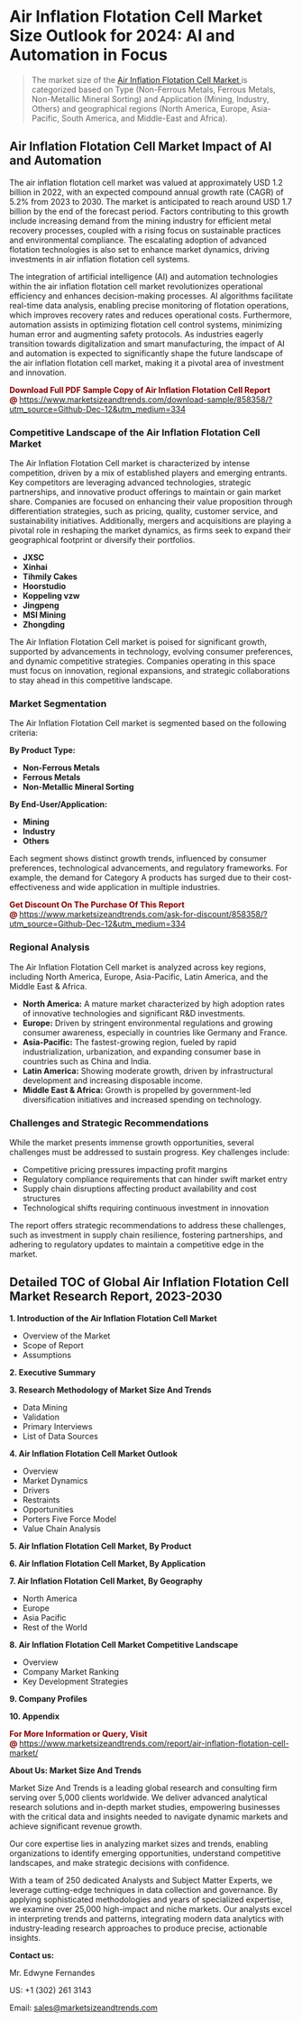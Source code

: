 <H1>Air Inflation Flotation Cell Market Size Outlook for 2024: AI and Automation in Focus</H1><blockquote><p>The market size of the <a href="https://www.marketsizeandtrends.com/download-sample/858358/?utm_source=Github-Dec-12&amp;utm_medium=334" target="_blank">Air Inflation Flotation Cell Market </a>is categorized based on Type (Non-Ferrous Metals, Ferrous Metals, Non-Metallic Mineral Sorting) and Application (Mining, Industry, Others) and geographical regions (North America, Europe, Asia-Pacific, South America, and Middle-East and Africa).</p></blockquote><p><h2>Air Inflation Flotation Cell Market Impact of AI and Automation</h2><p>The air inflation flotation cell market was valued at approximately USD 1.2 billion in 2022, with an expected compound annual growth rate (CAGR) of 5.2% from 2023 to 2030. The market is anticipated to reach around USD 1.7 billion by the end of the forecast period. Factors contributing to this growth include increasing demand from the mining industry for efficient metal recovery processes, coupled with a rising focus on sustainable practices and environmental compliance. The escalating adoption of advanced flotation technologies is also set to enhance market dynamics, driving investments in air inflation flotation cell systems.</p><p>The integration of artificial intelligence (AI) and automation technologies within the air inflation flotation cell market revolutionizes operational efficiency and enhances decision-making processes. AI algorithms facilitate real-time data analysis, enabling precise monitoring of flotation operations, which improves recovery rates and reduces operational costs. Furthermore, automation assists in optimizing flotation cell control systems, minimizing human error and augmenting safety protocols. As industries eagerly transition towards digitalization and smart manufacturing, the impact of AI and automation is expected to significantly shape the future landscape of the air inflation flotation cell market, making it a pivotal area of investment and innovation.</p></p><p><strong><span style="color: #800000;">Download Full PDF Sample Copy of Air Inflation Flotation Cell Report @</span>&nbsp;</strong><a href="https://www.marketsizeandtrends.com/download-sample/858358/?utm_source=Github-Dec-12&amp;utm_medium=334">https://www.marketsizeandtrends.com/download-sample/858358/?utm_source=Github-Dec-12&amp;utm_medium=334</a></p><h3>Competitive Landscape of the Air Inflation Flotation Cell Market</h3><p>The Air Inflation Flotation Cell market is characterized by intense competition, driven by a mix of established players and emerging entrants. Key competitors are leveraging advanced technologies, strategic partnerships, and innovative product offerings to maintain or gain market share. Companies are focused on enhancing their value proposition through differentiation strategies, such as pricing, quality, customer service, and sustainability initiatives. Additionally, mergers and acquisitions are playing a pivotal role in reshaping the market dynamics, as firms seek to expand their geographical footprint or diversify their portfolios.</p><p><strong><p><ul><li>JXSC </li><li> Xinhai </li><li> Tihmily Cakes </li><li> Hoorstudio </li><li> Koppeling vzw </li><li> Jingpeng </li><li> MSI Mining </li><li> Zhongding</p></li></ul></p></strong></p><p>The Air Inflation Flotation Cell market is poised for significant growth, supported by advancements in technology, evolving consumer preferences, and dynamic competitive strategies. Companies operating in this space must focus on innovation, regional expansions, and strategic collaborations to stay ahead in this competitive landscape.</p><h3>Market Segmentation</h3><p>The Air Inflation Flotation Cell market is segmented based on the following criteria:</p><p><strong>By Product Type:</strong></p><p><strong><p><ul><li>Non-Ferrous Metals </li><li> Ferrous Metals </li><li> Non-Metallic Mineral Sorting</p></li></ul></p></strong></p><p><strong>By End-User/Application:</strong></p><p><strong><p><ul><li>Mining </li><li> Industry </li><li> Others</p></li></ul></p></strong></p><p>Each segment shows distinct growth trends, influenced by consumer preferences, technological advancements, and regulatory frameworks. For example, the demand for Category A products has surged due to their cost-effectiveness and wide application in multiple industries.</p><p><strong><span style="color: #800000;">Get Discount On The Purchase Of This Report @&nbsp;</span></strong><a href="https://www.marketsizeandtrends.com/ask-for-discount/858358/?utm_source=Github-Dec-12&amp;utm_medium=334">https://www.marketsizeandtrends.com/ask-for-discount/858358/?utm_source=Github-Dec-12&amp;utm_medium=334</a></p><h3>Regional Analysis</h3><p>The Air Inflation Flotation Cell market is analyzed across key regions, including North America, Europe, Asia-Pacific, Latin America, and the Middle East &amp; Africa.</p><ul><li><strong>North America:</strong> A mature market characterized by high adoption rates of innovative technologies and significant R&amp;D investments.</li><li><strong>Europe:</strong> Driven by stringent environmental regulations and growing consumer awareness, especially in countries like Germany and France.</li><li><strong>Asia-Pacific:</strong> The fastest-growing region, fueled by rapid industrialization, urbanization, and expanding consumer base in countries such as China and India.</li><li><strong>Latin America:</strong> Showing moderate growth, driven by infrastructural development and increasing disposable income.</li><li><strong>Middle East &amp; Africa:</strong> Growth is propelled by government-led diversification initiatives and increased spending on technology.</li></ul><h3>Challenges and Strategic Recommendations</h3><p>While the market presents immense growth opportunities, several challenges must be addressed to sustain progress. Key challenges include:</p><ul><li>Competitive pricing pressures impacting profit margins</li><li>Regulatory compliance requirements that can hinder swift market entry</li><li>Supply chain disruptions affecting product availability and cost structures</li><li>Technological shifts requiring continuous investment in innovation</li></ul><p>The report offers strategic recommendations to address these challenges, such as investment in supply chain resilience, fostering partnerships, and adhering to regulatory updates to maintain a competitive edge in the market.</p><h2>Detailed TOC of Global Air Inflation Flotation Cell Market Research Report, 2023-2030</h2><p><strong>1. Introduction of the Air Inflation Flotation Cell Market</strong></p><ul><li>Overview of the Market</li><li>Scope of Report</li><li>Assumptions&nbsp;</li></ul><p><strong>2. Executive Summary</strong></p><p><strong>3. Research Methodology of <strong>Market Size And Trends</strong></strong></p><ul><li>Data Mining</li><li>Validation</li><li>Primary Interviews</li><li>List of Data Sources&nbsp;</li></ul><p><strong>4. Air Inflation Flotation Cell Market Outlook</strong></p><ul><li>Overview</li><li>Market Dynamics</li><li>Drivers</li><li>Restraints</li><li>Opportunities</li><li>Porters Five Force Model</li><li>Value Chain Analysis&nbsp;</li></ul><p><strong>5. Air Inflation Flotation Cell Market, By Product</strong></p><p><strong>6. Air Inflation Flotation Cell Market, By Application</strong></p><p><strong>7. Air Inflation Flotation Cell Market, By Geography</strong></p><ul><li>North America</li><li>Europe</li><li>Asia Pacific</li><li>Rest of the World&nbsp;</li></ul><p><strong>8. Air Inflation Flotation Cell Market Competitive Landscape</strong></p><ul><li>Overview</li><li>Company Market Ranking</li><li>Key Development Strategies&nbsp;</li></ul><p><strong>9. Company Profiles</strong></p><p><strong>10. Appendix</strong></p><p><strong><span style="color: #800000;">For More Information or Query, Visit @&nbsp;</span></strong><a href="https://www.marketsizeandtrends.com/report/air-inflation-flotation-cell-market/">https://www.marketsizeandtrends.com/report/air-inflation-flotation-cell-market/</a></p><p></p><p><strong>About Us:&nbsp;Market Size And Trends</strong></p><p>Market Size And Trends&nbsp;is a leading global research and consulting firm serving over 5,000 clients worldwide. We deliver advanced analytical research solutions and in-depth market studies, empowering businesses with the critical data and insights needed to navigate dynamic markets and achieve significant revenue growth.</p><p>Our core expertise lies in analyzing market sizes and trends, enabling organizations to identify emerging opportunities, understand competitive landscapes, and make strategic decisions with confidence.</p><p>With a team of 250 dedicated Analysts and Subject Matter Experts, we leverage cutting-edge techniques in data collection and governance. By applying sophisticated methodologies and years of specialized expertise, we examine over 25,000 high-impact and niche markets. Our analysts excel in interpreting trends and patterns, integrating modern data analytics with industry-leading research approaches to produce precise, actionable insights.</p><p><strong>Contact us:</strong></p><p>Mr. Edwyne Fernandes</p><p>US: +1 (302) 261 3143</p><p>Email: <a href="mailto:sales@marketsizeandtrends.com">sales@marketsizeandtrends.com</a>&nbsp;</p>
